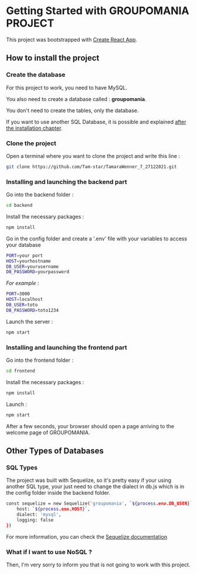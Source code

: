 # Getting Started with GROUPOMANIA PROJECT

This project was bootstrapped with [Create React App](https://github.com/facebook/create-react-app).

## How to install the project

### Create the database

For this project to work, you need to have MySQL.

You also need to create a database called : **groupomania**.

You don't need to create the tables, only the database. 

If you want to use another SQL Database, it is possible and explained [after the installation chapter](#other-types-of-databases).

### Clone the project

Open a terminal where you want to clone the project and write this line : 

````sh
git clone https://github.com/Tam-star/TamaraWenner_7_27122021.git
````

###  Installing and launching the backend part

Go into the backend folder : 

````sh
cd backend
````

Install the necessary packages :

````sh
npm install
````

Go in the config folder and create a '.env' file with your variables to access your database

````sh
PORT=your port 			
HOST=yourhostname 		
DB_USER=yourusername
DB_PASSWORD=yourpassword
````

<em>For example</em> :

````sh
PORT=3000	
HOST=localhost	
DB_USER=toto
DB_PASSWORD=toto1234
````


Launch the server : 

````sh
npm start
````

###  Installing and launching the frontend part

Go into the frontend folder :

````sh
cd frontend
````

Install the necessary packages :

````sh
npm install
````

Launch : 

````sh
npm start
````

After a few seconds, your browser should open a page arriving to the welcome page of GROUPOMANIA.

## Other Types of Databases

### SQL Types

The project was built with Sequelize, so it's pretty easy if your using another SQL type,
 your just need to change the dialect in db.js which is in the config folder inside the backend folder.

````sh
const sequelize = new Sequelize('groupomania', `${process.env.DB_USER}`, `${process.env.DB_PASSWORD}`, {
    host: `${process.env.HOST}`,
    dialect: 'mysql',
    logging: false
})

````

For more information, you can check the [Sequelize documentation](https://sequelize.org/v5/manual/dialects.html)


### What if I want to use NoSQL ? 

Then, I'm very sorry to inform you that is not going to work with this project.




